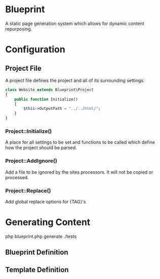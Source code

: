 # Blueprint
A static page generation system which allows for dynamic content repurposing.


# Configuration

## Project File

A project file defines the project and all of its surrounding settings.

```php
class Website extends Blueprint\Project 
{
    public function Initialize()
    {
        $this->OutputPath = "../../html/";
    }    
}
```

### Project::Initialize()
A place for all settings to be set and functions to be called which define how the project should be parsed.

### Project::AddIgnore()
Add a file to be ignored by the sites processors. It will not be copied or processed.

### Project::Replace()
Add global replace options for {TAG}'s


# Generating Content


php blueprint.php generate ./tests



## Blueprint Definition

## Template Definition

<!-- BLUEPRINT parsers="general" destination="test2/index.html" subtitle="page additive" -->




<!-- START header -->